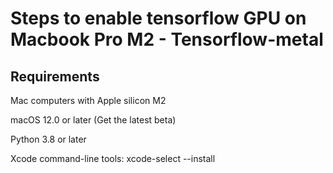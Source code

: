# Steps to enable tensorflow GPU on Macbook Pro M2 - Tensorflow-metal

## Requirements

Mac computers with Apple silicon M2

macOS 12.0 or later (Get the latest beta)

Python 3.8 or later

Xcode command-line tools: xcode-select --install

